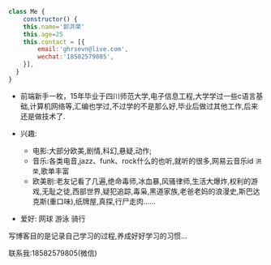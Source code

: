 
```js
class Me {
    constructor() {
    this.name='郭洪荣'
    this.age=25
    this.contact = [{
        email:'ghrsevn@live.com',
        wechat:'18582579805',
    }],
  }
}
```
- 前端新手一枚，15年毕业于四川师范大学,电子信息工程,大学学过一些c语言基础,计算机网络等,汇编也学过,不过学的不是那么好,毕业后做过其他工作,后来还是做技术了.

- 兴趣: 
    * 电影:大部分欧美,剧情,科幻,悬疑,动作;
    * 音乐:各类电音,jazz、funk、rock什么的也听,就听的很多,网易云音乐id `洪荣`,歌单丰富
    * 欧美剧:老友记看了几遍,绝命毒师,冰血暴,风骚律师,生活大爆炸,权利的游戏,无耻之徒,西部世界,疑犯追踪,毒枭,黑道家族,老爸老妈的浪漫史,斯巴达克斯(重口味),纸牌屋,真探,行尸走肉......

- 爱好: 网球 游泳 骑行 


写博客目的是记录自己学习的过程,养成好好学习的习惯...

联系我:18582579805(微信)
